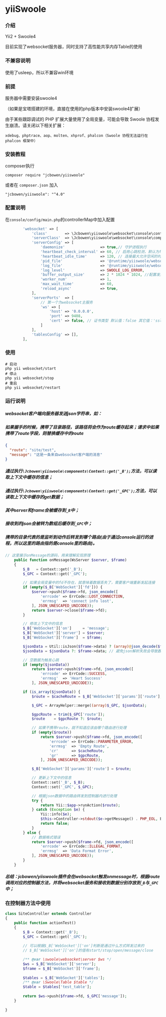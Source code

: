 # yiiSwoole

### 介绍

Yii2 + Swoole4

目前实现了websocket服务器，同时支持了高性能共享内存Table的使用

### 不兼容说明

使用了usleep，所以不兼容win环境

### 前提

服务器中需要安装swoole4

（如果是宝塔搭建的环境，直接在使用的php版本中安装swoole4扩展）

由于某些跟踪调试的 PHP 扩展大量使用了全局变量，可能会导致 Swoole 协程发生崩溃。请关闭以下相关扩展：

```  
xdebug、phptrace、aop、molten、xhprof、phalcon（Swoole 协程无法运行在 phalcon 框架中）
```

### 安装教程

composer执行

```shell
composer require "jcbowen/yiiswoole"
```

或者在 `composer.json` 加入

```
"jcbowen/yiiswoole": "^4.0"
```

### 配置说明

在`console/config/main.php`的controllerMap中加入配置

```php
        'websocket' => [
            'class'        => \Jcbowen\yiiswoole\websocket\console\controllers\WebSocketController::class,
            'serverClass'  => \Jcbowen\yiiswoole\websocket\console\components\Server::class, // 可不填，默认值
            'serverConfig' => [
                'daemonize'                => true,// 守护进程执行
                'heartbeat_check_interval' => 60, // 启用心跳检测，默认为false
                'heartbeat_idle_time'      => 120, // 连接最大允许空闲的时间，启用心跳检测的情况下，如未设置，默认未心跳检测的两倍
                'pid_file'                 => '@runtime/yiiswoole/websocket.pid',
                'log_file'                 => '@runtime/yiiswoole/websocket.log',
                'log_level'                => SWOOLE_LOG_ERROR,
                'buffer_output_size'       => 2 * 1024 * 1024, //配置发送输出缓存区内存尺寸
                'worker_num'               => 1,
                'max_wait_time'            => 60,
                'reload_async'             => true,
            ],
            'serverPorts'  => [
                // 第一个为websocket主服务
                'ws' => [
                    'host' => '0.0.0.0',
                    'port' => 9408,
                    'cert' => false, // 证书类型 默认值：false 其它值：'ssl'
                ]
            ],
            'tablesConfig' => [],
        ],
```

### 使用

```shell
# 启动 
php yii websocket/start
# 停止 
php yii websocket/stop
# 重启 
php yii websocket/restart
```

### 运行说明

##### websocket客户端向服务器发送json字符串，如：

##### 如果握手的时候，携带了目录路径，该路径将会作为route缓存起来；请求中如果携带了route字段，则替换缓存中的route

```json
{
  "route": "site/test",
  "message": "这是一条来自websocket客户端的消息"
}
```

##### 通过执行```\Jcbowen\yiiswoole\components\Context::get('_B');```方法，可以读取上下文中缓存的信息；

##### 通过执行```\Jcbowen\yiiswoole\components\Context::get('_GPC');```方法，可以读取上下文中缓存的get数据；

##### 其中server和frame会被缓存到```_B```中；

##### 接收到的json会被转为数组后缓存到```_GPC```中；

##### 携带的目录代表的是监听到动作后转发到哪个路由(由于通过console运行的进程，所以这里的路由指的是console里的路由)。

```php
// 这里展示onMessage的源码，用来理解实现原理
    public function onMessage(WsServer $server, $frame)
    {
        $_B   = Context::get('_B');
        $_GPC = Context::get('_GPC');

        // 如果全局变量中的fd不存在，就意味着数据丢失了，需要客户端重新发起连接
        if (empty($_B['WebSocket']['fd'])) {
            $server->push($frame->fd, json_encode([
                'errcode' => ErrCode::LOST_CONNECTION,
                'errmsg'  => 'connect info lost',
            ], JSON_UNESCAPED_UNICODE));
            return $server->close($frame->fd);
        }

        // 修改上下文中的信息
        $_B['WebSocket']['on']     = 'message';
        $_B['WebSocket']['server'] = $server;
        $_B['WebSocket']['frame']  = $frame;

        $jsonData = Util::isJson($frame->data) ? (array)@json_decode($frame->data, true) : $frame->data;
        $jsonData = $jsonData ?: $frame->data; // 避免json解析失败会导致数据丢失的情况

        // 空数据为触发心跳
        if (empty($jsonData))
            return $server->push($frame->fd, json_encode([
                'errcode' => ErrCode::SUCCESS,
                'errmsg'  => 'Heart Success'
            ], JSON_UNESCAPED_UNICODE));

        if (is_array($jsonData)) {
            $route = $cacheRoute = $_B['WebSocket']['params']['route'];

            $_GPC = ArrayHelper::merge((array)$_GPC, $jsonData);

            $gpcRoute = trim($_GPC['route']);
            $route    = $gpcRoute ?: $route;

            // 如果不携带route，就不知道应该由哪个路由进行处理
            if (empty($route))
                return $server->push($frame->fd, json_encode([
                    'errcode' => ErrCode::PARAMETER_ERROR,
                    'errmsg'  => 'Empty Route',
                    'cr'      => $cacheRoute,
                    'gr'      => $gpcRoute,
                ], JSON_UNESCAPED_UNICODE));

            $_B['WebSocket']['params']['route'] = $route;

            // 更新上下文中的信息
            Context::set('_B', $_B);
            Context::set('_GPC', $_GPC);

            // 根据json数据中的路由转发到控制器内进行处理
            try {
                return Yii::$app->runAction($route);
            } catch (Exception $e) {
                Yii::info($e);
                $this->Controller->stdout($e->getMessage() . PHP_EOL, BaseConsole::FG_RED);
                return false;
            }
        } else {
            // 数据格式错误
            return $server->push($frame->fd, json_encode([
                'errcode' => ErrCode::ILLEGAL_FORMAT,
                'errmsg'  => 'Data Format Error',
            ], JSON_UNESCAPED_UNICODE));
        }
    }

```

##### 总结：jcbowen/yiiswoole插件会在websocket触发onmessage时，根据route调用对应的控制器方法，并将websocket服务和接收到数据分别存放到```_B```与```_GPC```中；

### 在控制器方法中使用

```php
class SiteController extends Controller
{    
    public function actionTest()
    {
        $_B = Context::get('_B');
        $_GPC = Context::get('_GPC');
        
        // 可以根据$_B['WebSocket']['on']判断是通过什么方式转发过来的
        // $_B['WebSocket']['on']的值有start/stop/open/message/close

        /** @var \swoole\websocket\server $ws */
        $ws = $_B['WebSocket']['server'];
        $frame = $_B['WebSocket']['frame'];
        
        $tables = $_B['WebSocket']['tables'];
        /** @var \Swoole\Table $table */
        $table = $tables['test_table'];
        
        return $ws->push($frame->fd, $_GPC['message']);
    }
    
}
```

